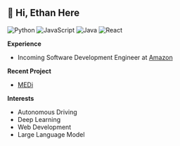 __👋 Hi, Ethan Here__
---  
![Python](https://img.shields.io/badge/Python-black?logo=python&logoColor=FFF&style=flat-square)
![JavaScript](https://shields.io/badge/JavaScript-black?logo=JavaScript&logoColor=FFF&style=flat-square)
![Java](https://img.shields.io/badge/Java-black?logo=openjdk&logoColor=FFF&style=flat-square)
![React](https://img.shields.io/badge/React-%2320232a.svg?style=flat-square&logo=react&logoColor=%2361DAFB)

__Experience__
- Incoming Software Development Engineer at [Amazon](https://www.amazon.com/)

__Recent Project__
- [MEDi](https://github.com/2nd-Company/MEDi)

__Interests__
- Autonomous Driving
- Deep Learning
- Web Development
- Large Language Model

<!---
ethansjpark/ethansjpark is a ✨ special ✨ repository because its `README.md` (this file) appears on your GitHub profile.
You can click the Preview link to take a look at your changes.
--->

